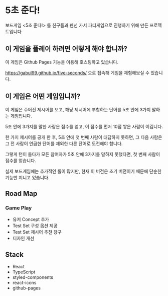 # 5초 준다!

보드게임 <5초 준다!> 를 친구들과 펜션 가서 파티게임으로 진행하기 위해 만든 프로젝트입니다

## 이 게임을 플레이 하려면 어떻게 해야 합니까?

이 게임은 Github Pages 기능을 이용해 호스팅하고 있습니다.

https://gabul99.github.io/five-seconds/ 으로 접속해 게임을 체험해보실 수 있습니다.

## 이 게임은 어떤 게임입니까?

이 게임은 주어진 제시어를 보고, 해당 제시어에 부합하는 단어를 5초 안에 3가지 말하는 게임입니다.

5초 안에 3가지를 말한 사람은 점수를 얻고, 이 점수를 먼저 10점 쌓은 사람이 이깁니다.

한 가지 제시어를 공개 한 후, 5초 안에 첫 번째 사람이 대답하지 못하면, 그 다음 사람은 그 전 사람이 언급한 단어를 제외한 다른 단어로 도전해야 합니다.

그렇게 턴이 돌다가 모든 참여자가 5초 안에 3가지를 말하지 못했다면, 첫 번째 사람이 점수를 얻습니다.

실제 보드게임에는 추가적인 룰이 많지만, 현재 이 버전은 초기 버전이기 때문에 단순한 기능만 지니고 있습니다.

## Road Map

### Game Play

- 유저 Concept 추가
- Test Set 구성 옵션 제공
- Test Set 제시어 추천 창구
- 디자인 개선

## Stack 

- React
- TypeScript
- styled-components
- react-icons
- github-pages